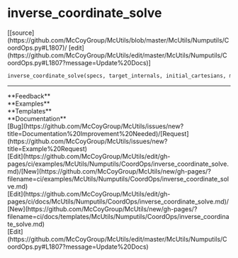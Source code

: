 # <a id="McUtils.Numputils.CoordOps.inverse_coordinate_solve">inverse_coordinate_solve</a>
<div class="docs-source-link" markdown="1">
[[source](https://github.com/McCoyGroup/McUtils/blob/master/McUtils/Numputils/CoordOps.py#L1807)/
[edit](https://github.com/McCoyGroup/McUtils/edit/master/McUtils/Numputils/CoordOps.py#L1807?message=Update%20Docs)]
</div>

```python
inverse_coordinate_solve(specs, target_internals, initial_cartesians, masses=None, remove_translation_rotation=True, order=None, solver_order=None, tol=0.001, max_iterations=15, max_displacement=0.5, gradient_function=None, gradient_scaling=0.1, method='gradient-descent', optimizer_parameters=None, line_search=False, damping_parameter=None, damping_exponent=None, restart_interval=None, raise_on_failure=False, return_internals=True, return_expansions=True, base_transformation=None, reference_internals=None, fixed_atoms=None, fixed_coords=None, angle_ordering='ijk'): 
```













---


<div markdown="1" class="text-secondary">
<div class="container">
  <div class="row">
   <div class="col" markdown="1">
**Feedback**   
</div>
   <div class="col" markdown="1">
**Examples**   
</div>
   <div class="col" markdown="1">
**Templates**   
</div>
   <div class="col" markdown="1">
**Documentation**   
</div>
   <div class="col" markdown="1">
   
</div>
   <div class="col" markdown="1">
   
</div>
   <div class="col" markdown="1">
   
</div>
</div>
  <div class="row">
   <div class="col" markdown="1">
[Bug](https://github.com/McCoyGroup/McUtils/issues/new?title=Documentation%20Improvement%20Needed)/[Request](https://github.com/McCoyGroup/McUtils/issues/new?title=Example%20Request)   
</div>
   <div class="col" markdown="1">
[Edit](https://github.com/McCoyGroup/McUtils/edit/gh-pages/ci/examples/McUtils/Numputils/CoordOps/inverse_coordinate_solve.md)/[New](https://github.com/McCoyGroup/McUtils/new/gh-pages/?filename=ci/examples/McUtils/Numputils/CoordOps/inverse_coordinate_solve.md)   
</div>
   <div class="col" markdown="1">
[Edit](https://github.com/McCoyGroup/McUtils/edit/gh-pages/ci/docs/McUtils/Numputils/CoordOps/inverse_coordinate_solve.md)/[New](https://github.com/McCoyGroup/McUtils/new/gh-pages/?filename=ci/docs/templates/McUtils/Numputils/CoordOps/inverse_coordinate_solve.md)   
</div>
   <div class="col" markdown="1">
[Edit](https://github.com/McCoyGroup/McUtils/edit/master/McUtils/Numputils/CoordOps.py#L1807?message=Update%20Docs)   
</div>
   <div class="col" markdown="1">
   
</div>
   <div class="col" markdown="1">
   
</div>
   <div class="col" markdown="1">
   
</div>
</div>
</div>
</div>